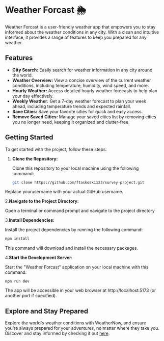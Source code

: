 # Weather Forcast 🌦️

Weather Forcast is a user-friendly weather app that empowers you to stay informed about the weather conditions in any city. With a clean and intuitive interface, it provides a range of features to keep you prepared for any weather.

## Features

- **City Search:**  Easily search for weather information in any city around the world.
- **Weather Overview:** View a concise overview of the current weather conditions, including temperature, humidity, wind speed, and more.
- **Hourly Weather:** Access detailed hourly weather forecasts to help plan your day effectively.
- **Weekly Weather:** Get a 7-day weather forecast to plan your week ahead, including temperature trends and expected rainfall.
- **Save Cities:** Save your favorite cities for quick and easy access.
- **Remove Saved Cities:** Manage your saved cities list by removing cities you no longer need, keeping it organized and clutter-free.


## Getting Started

To get started with the project, follow these steps:

1. **Clone the Repository:**

   Clone this repository to your local machine using the following command:

   ```bash
   git clone https://github.com/ftaskoski123/survey-project.git

Replace yourusername with your actual GitHub username.

2.**Navigate to the Project Directory:**

Open a terminal or command prompt and navigate to the project directory

3.**Install Dependencies:**

Install the project dependencies by running the following command:
```bash
npm install 
```

This command will download and install the necessary packages.

4.**Start the Development Server:**

Start the "Weather Forcast" application on your local machine with this command:
```
npm run dev
```

The app will be accessible in your web browser at http://localhost:5173 (or another port if specified).

## Explore and Stay Prepared
Explore the world's weather conditions with WeatherNow, and ensure you're always prepared for your adventures, no matter where they take you. Discover and stay informed by checking it out [here](https://ft-local-weather.netlify.app/).
